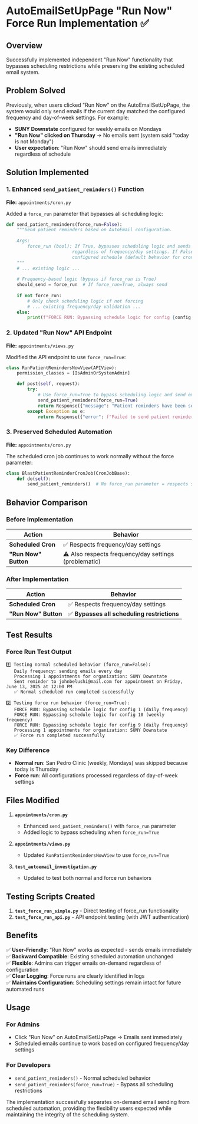 # AutoEmailSetUpPage "Run Now" Force Run Implementation ✅

## Overview
Successfully implemented independent "Run Now" functionality that bypasses scheduling restrictions while preserving the existing scheduled email system.

## Problem Solved
Previously, when users clicked "Run Now" on the AutoEmailSetUpPage, the system would only send emails if the current day matched the configured frequency and day-of-week settings. For example:
- **SUNY Downstate** configured for weekly emails on Mondays
- **"Run Now" clicked on Thursday** → No emails sent (system said "today is not Monday")
- **User expectation**: "Run Now" should send emails immediately regardless of schedule

## Solution Implemented

### 1. Enhanced `send_patient_reminders()` Function
**File:** `appointments/cron.py`

Added a `force_run` parameter that bypasses all scheduling logic:

```python
def send_patient_reminders(force_run=False):
    """Send patient reminders based on AutoEmail configuration.
    
    Args:
        force_run (bool): If True, bypasses scheduling logic and sends emails immediately
                         regardless of frequency/day settings. If False, respects the
                         configured schedule (default behavior for cron jobs).
    """
    # ... existing logic ...
    
    # Frequency-based logic (bypass if force_run is True)
    should_send = force_run  # If force_run=True, always send
    
    if not force_run:
        # Only check scheduling logic if not forcing
        # ... existing frequency/day validation ...
    else:
        print(f"FORCE RUN: Bypassing schedule logic for config {config.id}")
```

### 2. Updated "Run Now" API Endpoint
**File:** `appointments/views.py`

Modified the API endpoint to use `force_run=True`:

```python
class RunPatientRemindersNowView(APIView):
    permission_classes = [IsAdminOrSystemAdmin]

    def post(self, request):
        try:
            # Use force_run=True to bypass scheduling logic and send emails immediately
            send_patient_reminders(force_run=True)
            return Response({"message": "Patient reminders have been sent successfully."}, status=status.HTTP_200_OK)
        except Exception as e:
            return Response({"error": f"Failed to send patient reminders: {str(e)}"}, status=status.HTTP_500_INTERNAL_SERVER_ERROR)
```

### 3. Preserved Scheduled Automation
**File:** `appointments/cron.py`

The scheduled cron job continues to work normally without the force parameter:

```python
class BlastPatientReminderCronJob(CronJobBase):
    def do(self):
        send_patient_reminders()  # No force_run parameter = respects schedule
```

## Behavior Comparison

### Before Implementation
| Action | Behavior |
|--------|----------|
| **Scheduled Cron** | ✅ Respects frequency/day settings |
| **"Run Now" Button** | ⚠️ Also respects frequency/day settings (problematic) |

### After Implementation
| Action | Behavior |
|--------|----------|
| **Scheduled Cron** | ✅ Respects frequency/day settings |
| **"Run Now" Button** | ✅ **Bypasses all scheduling restrictions** |

## Test Results

### Force Run Test Output
```
1️⃣ Testing normal scheduled behavior (force_run=False):
   Daily frequency: sending emails every day
   Processing 1 appointments for organization: SUNY Downstate
   Sent reminder to johnbelushi@mail.com for appointment on Friday, June 13, 2025 at 12:00 PM
   ✅ Normal scheduled run completed successfully

2️⃣ Testing force run behavior (force_run=True):
   FORCE RUN: Bypassing schedule logic for config 1 (daily frequency)
   FORCE RUN: Bypassing schedule logic for config 10 (weekly frequency)
   FORCE RUN: Bypassing schedule logic for config 9 (daily frequency)
   Processing 1 appointments for organization: SUNY Downstate
   ✅ Force run completed successfully
```

### Key Difference
- **Normal run**: San Pedro Clinic (weekly, Mondays) was skipped because today is Thursday
- **Force run**: All configurations processed regardless of day-of-week settings

## Files Modified

1. **`appointments/cron.py`**
   - Enhanced `send_patient_reminders()` with `force_run` parameter
   - Added logic to bypass scheduling when `force_run=True`

2. **`appointments/views.py`**
   - Updated `RunPatientRemindersNowView` to use `force_run=True`

3. **`test_autoemail_investigation.py`**
   - Updated to test both normal and force run behaviors

## Testing Scripts Created

1. **`test_force_run_simple.py`** - Direct testing of force_run functionality
2. **`test_force_run_api.py`** - API endpoint testing (with JWT authentication)

## Benefits

✅ **User-Friendly**: "Run Now" works as expected - sends emails immediately  
✅ **Backward Compatible**: Existing scheduled automation unchanged  
✅ **Flexible**: Admins can trigger emails on-demand regardless of configuration  
✅ **Clear Logging**: Force runs are clearly identified in logs  
✅ **Maintains Configuration**: Scheduling settings remain intact for future automated runs  

## Usage

### For Admins
- Click "Run Now" on AutoEmailSetUpPage → Emails sent immediately
- Scheduled emails continue to work based on configured frequency/day settings

### For Developers
- `send_patient_reminders()` - Normal scheduled behavior
- `send_patient_reminders(force_run=True)` - Bypass all scheduling restrictions

The implementation successfully separates on-demand email sending from scheduled automation, providing the flexibility users expected while maintaining the integrity of the scheduling system.
